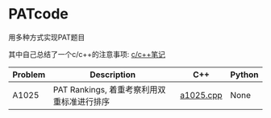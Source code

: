 # PATcode
用多种方式实现PAT题目

其中自己总结了一个c/c++的注意事项:
[c/c++笔记](http://github.com/NileZhou/PATcode/blob/master/cpp_notice.txt)

Problem | Description | C++ | Python
---- | ---- | ---- | ----
A1025 | PAT Rankings, 着重考察利用双重标准进行排序 | [a1025.cpp](https://github.com/NileZhou/PATcode/blob/master/a1025.cpp) | None





